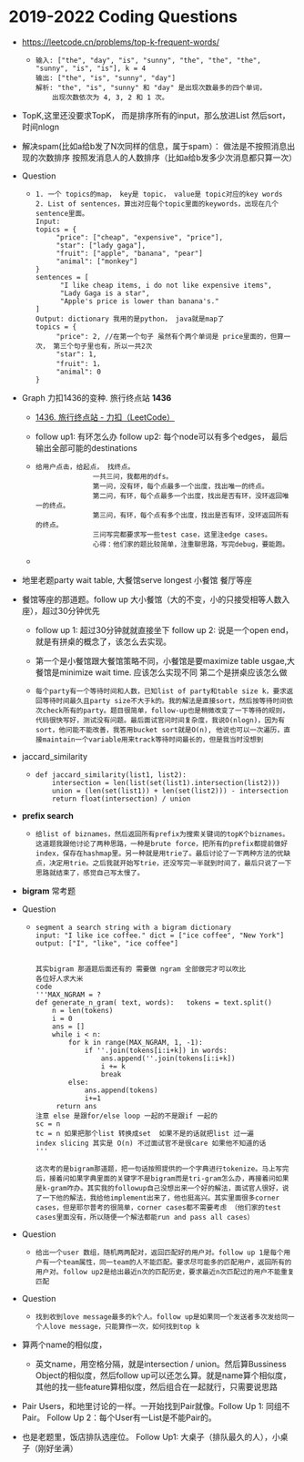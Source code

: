 # 2019-2022 Coding Questions

+ https://leetcode.cn/problems/top-k-frequent-words/

  + ```tsx
    输入: ["the", "day", "is", "sunny", "the", "the", "the", "sunny", "is", "is"], k = 4
    输出: ["the", "is", "sunny", "day"]
    解析: "the", "is", "sunny" 和 "day" 是出现次数最多的四个单词，
        出现次数依次为 4, 3, 2 和 1 次。
    ```

+ TopK,这里还没要求TopK， 而是排序所有的input，那么放进List 然后sort，时间nlogn

+ 解决spam(比如a给b发了N次同样的信息，属于spam）：   做法是不按照消息出现的次数排序   按照发消息人的人数排序（比如a给b发多少次消息都只算一次）

+ Question

  + ```tsx
    1. 一个 topics的map， key是 topic， value是 topic对应的key words
    2. List of sentences，算出对应每个topic里面的keywords，出现在几个sentence里面。
    Input:
    topics = {
         "price": ["cheap", "expensive", "price"],
         "star": ["lady gaga"],
         "fruit": ["apple", "banana", "pear"]
         "animal": ["monkey"]
    }
    sentences = [
          "I like cheap items, i do not like expensive items",
          "Lady Gaga is a star",
          "Apple's price is lower than banana's."
    ]
    Output: dictionary 我用的是python， java就是map了
    topics = {
         "price": 2, //在第一个句子 虽然有个两个单词是 price里面的，但算一次， 第三个句子里也有，所以一共2次
         "star": 1,
         "fruit": 1，
         "animal": 0
    }
    ```

+ Graph  力扣1436的变种. 旅行终点站  **1436**

  + [1436. 旅行终点站 - 力扣（LeetCode）](https://leetcode.cn/problems/destination-city/)

  + follow up1: 有环怎么办
    follow up2: 每个node可以有多个edges， 最后输出全部可能的destinations

  + ```tsx
    给用户点击，给起点， 找终点。
                  一共三问，我都用的dfs。
                  第一问，没有环，每个点最多一个出度，找出唯一的终点。
                  第二问，有环，每个点最多一个出度，找出是否有环，没环返回唯一的终点。
                  第三问，有环，每个点有多个出度，找出是否有环，没环返回所有的终点。
                  三问写完都要求写一些test case，这里注edge cases。
                  心得：他们家的题比较简单，注重聊思路，写完debug，要能跑。
    ```

  + 

+ 地里老题party wait table, 大餐馆serve longest 小餐馆   餐厅等座

+ 餐馆等座的那道题。follow up 大小餐馆（大的不变，小的只接受相等人数入座），超过30分钟优先

  + follow up 1: 超过30分钟就就直接坐下
    follow up 2: 说是一个open end，就是有拼桌的概念了，该怎么去实现。

  + 第一个是小餐馆跟大餐馆策略不同，小餐馆是要maximize table usgae,大餐馆是minimize wait time. 应该怎么实现不同
    第二个是拼桌应该怎么做

  + ```tsx
    每个party有一个等待时间和人数，已知list of party和table size k，要求返回等待时间最久且party size不大于k的。我的解法是直接sort，然后按等待时间依次check所有的party。题目很简单，follow-up也是稍微改变了一下等待的规则，代码很快写好，测试没有问题。最后面试官问时间复杂度，我说O(nlogn)，因为有sort，他问能不能改善，我答用bucket sort就是O(n), 他说也可以一次遍历，直接maintain一个variable用来track等待时间最长的，但是我当时没想到
    ```

+ jaccard_similarity 

  + ```tsx
    def jaccard_similarity(list1, list2):
        intersection = len(list(set(list1).intersection(list2)))
        union = (len(set(list1)) + len(set(list2))) - intersection
        return float(intersection) / union
    ```

+ **prefix search**

  + ```tsx
    给list of biznames，然后返回所有prefix为搜索关键词的topK个biznames。这道题我跟他讨论了两种思路，一种是brute force，把所有的prefix都提前做好index，保存在hashmap里。另一种就是用trie了。最后讨论了一下两种方法的优缺点，决定用trie。之后我就开始写trie，还没写完一半就到时间了，最后只说了一下思路就结束了，感觉自己写太慢了。
    ```

+ **bigram** 常考题

+ Question

  + ```tsx
    segment a search string with a bigram dictionary
    input: "I like ice coffee." dict = ["ice coffee", "New York"]
    output: ["I", "like", "ice coffee"]
    
    
    其实bigram 那道题后面还有的 需要做 ngram 全部做完才可以吹比
    各位好人求大米
    code
    '''MAX_NGRAM = ?
    def generate_n_gram( text, words):   tokens = text.split()
        n = len(tokens)
        i = 0
        ans = []
        while i < n:
            for k in range(MAX_NGRAM, 1, -1):
                if ''.join(tokens[i:i+k]) in words:
                    ans.append(''.join(tokens[i:i+k])
                    i += k
                    break
            else:
                ans.append(tokens)
                i+=1
         return ans
    注意 else 是跟for/else loop 一起的不是跟if 一起的
    sc = n
    tc = n 如果把那个list 转换成set  如果不是的话就把list 过一遍
    index slicing 其实是 O(n) 不过面试官不是很care 如果他不知道的话
    '''
    
    这次考的是bigram那道题，把一句话按照提供的一个字典进行tokenize。马上写完后，接着问如果字典里面的关键字不是bigram而是tri-gram怎么办，再接着问如果是k-gram咋办。其实我的followup自己没想出来一个好的解法，面试官人很好，说了一下他的解法，我给他implement出来了，他也挺高兴。其实里面很多corner cases，但是耶尔普考的很简单，corner cases都不需要考虑 （他们家的test cases里面没有，所以随便一个解法都能run and pass all cases）
    
    ```

+ Question

  + ```tsx
    给出一个user 数组，随机两两配对，返回匹配好的用户对。follow up 1是每个用户有一个team属性，同一team的人不能匹配。要求尽可能多的匹配用户，返回所有的用户对。follow up2是给出最近n次的匹配历史，要求最近n次匹配过的用户不能重复匹配
    ```

+ Question

  + ```tsx
    找到收到love message最多的k个人。follow up是如果同一个发送者多次发给同一个人love message，只能算作一次，如何找到top k
    ```

+ 算两个name的相似度，

  + 英文name，用空格分隔，就是intersection / ‍‌‍‌‍‌‌‌‌‍‌‍‌‌‍‍‍‌‌‌union。然后算Bussiness Object的相似度，然后follow up可以还怎么算。就是name算个相似度，其他的找一些feature算相似度，然后组合在一起就行，只需要说思路

+ Pair Users，和地里讨论的一样。一开始找到Pair就像。Follow Up 1: 同组不Pair。 Follow Up 2：每个User有一Lis‍‌‍‌‍‌‌‌‌‍‌‍‌‌‍‍‍‌‌‌t是不能Pair的。

+ 也是老题里，饭店排队选座位。 Follow Up1: 大桌子（排队最久的人），小桌子（刚好坐满）